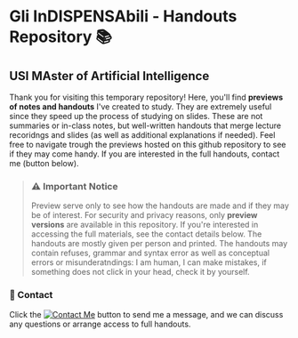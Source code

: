 # Gli InDISPENSAbili - Handouts Repository 📚
## USI MAster of Artificial Intelligence

Thank you for visiting this temporary repository! Here, you'll find **previews of notes and handouts** I've created to study. They are extremely useful since they speed up the process of studying on slides. These are not summaries or in-class notes, but well-written handouts that merge lecture recoridngs and slides (as well as additional explanations if needed). Feel free to navigate trough the previews hosted on this github repository to see if they may come handy. If you are interested in the full handouts, contact me (button below).

> ### ⚠️ Important Notice
> Preview serve only to see how the handouts are made and if they may be of interest.
> For security and privacy reasons, only **preview versions** are available in this repository. If you're interested in accessing the full materials, see the contact details below. The handouts are mostly given per person and printed.
> The handouts may contain refuses, grammar and syntax error as well as conceptual errors or misunderatndings: I am human, I can make mistakes, if something does not click in your head, check it by yourself.

### 📩 Contact
Click the [![Contact Me](https://img.shields.io/badge/Contact%20Me-8A2BE2?style=flat)](https://t.me/caputcaprarum) button to send me a message, and we can discuss any questions or arrange access to full handouts.


